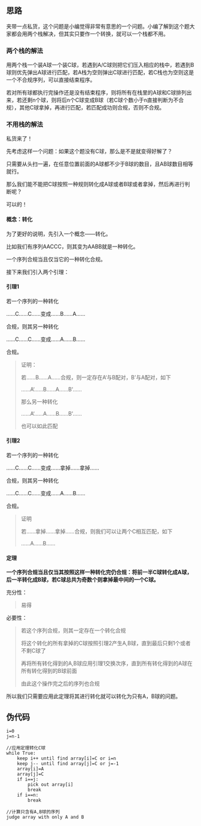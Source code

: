 ## 思路

夹带一点私货，这个问题是小编觉得非常有意思的一个问题。小编了解到这个题大家都会用两个栈解决，但其实只要作一个转换，就可以一个栈都不用。

### 两个栈的解法

用两个栈一个装A球一个装C球，若遇到A/C球则把它们压入相应的栈中，若遇到B球则优先弹出A球进行匹配，若A栈为空则弹出C球进行匹配，若C栈也为空则这是一个不合规序列，可以直接结束程序。

若对所有球都执行完操作还是没有结束程序，则将所有在栈里的A球和C球排列出来，若还剩n个球，则将后n个C球变成B球（若C球个数小于n直接判断为不合规），其他C球拿掉，再进行匹配，若匹配成功则合规，否则不合规。

### 不用栈的解法

私货来了！

先考虑这样一个问题：如果这个题没有C球，那么是不是就变得好解了？

只需要从头扫一遍，在任意位置前面的A球都不少于B球的数目，且AB球数目相等就行。

那么我们能不能把C球按照一种规则转化成A球或者B球或者拿掉，然后再进行判断呢？

可以的！

#### 概念：转化

为了更好的说明，先引入一个概念——转化。

比如我们有序列AACCC，则其变为AABB就是一种转化。

一个序列合规当且仅当它的一种转化合规。

接下来我们引入两个引理：

#### 引理1

若一个序列的一种转化

……C……C……变成……B……A……

合规，则其另一种转化

……C……C……变成……A……B……

合规。

> 证明：
>
> 若……B……A……合规，则一定存在A‘与B配对，B’与A配对，如下
>
> ……A‘……B……A……B'……
>
> 那么另一种转化
>
> ……A‘……A……B……B'……
>
> 也可以如此匹配

#### 引理2

若一个序列的一种转化

……C……C……变成……拿掉……拿掉……

合规，则其另一种转化

……C……C……变成……A……B……

合规。

>证明
>
>若……拿掉……拿掉……合规，则我们可以让两个C相互匹配，如下
>
>……A……B……

#### 定理

**一个序列合规当且仅当其按照这样一种转化完仍合规：将前一半C球转化成A球，后一半转化成B球，若C球总共为奇数个则拿掉最中间的一个C球。**

充分性：

> 易得

必要性：

> 若这个序列合规，则其一定存在一个转化合规
>
> 将这个转化的所有拿掉的C球按照引理2产生A,B球，直到最后只剩1个或者不剩C球了
>
> 再将所有转化得到的A,B球应用引理1交换次序，直到所有转化得到的A球在所有转化得到的B球前面
>
> 由此这个操作完之后的序列也合规

所以我们只需要应用此定理将其进行转化就可以转化为只有A，B球的问题。

## 伪代码

`````
i=0
j=n-1

//应用定理转化C球
while True:
	keep i++ until find array[i]=C or i=n
	keep j-- until find array[j]=C or j=-1
	array[i]=A
	array[j]=C
	if i==j:
		pick out array[i]
		break
	if i==n:
		break

//计算只含有A,B球的序列
judge array with only A and B
`````

